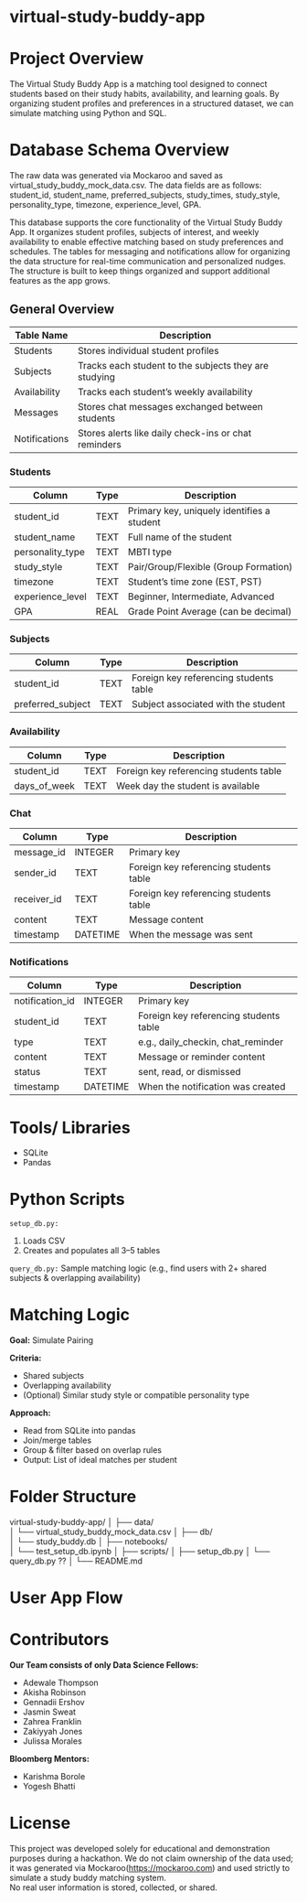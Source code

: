 # virtual-study-buddy-app

# Project Overview
The Virtual Study Buddy App is a matching tool designed to connect students based on their study habits, availability, and learning goals. By organizing student profiles and preferences in a structured dataset, we can simulate  matching using Python and SQL. 

# Database Schema Overview
The raw data was generated via Mockaroo and saved as virtual_study_buddy_mock_data.csv. The data fields are as follows: student_id, student_name, preferred_subjects, study_times, study_style, personality_type, timezone, experience_level, GPA.

This database supports the core functionality of the Virtual Study Buddy App. It organizes student profiles, subjects of interest, and weekly availability to enable effective matching based on study preferences and schedules. The tables for messaging and notifications allow for organizing the data structure for real-time communication and personalized nudges. The structure is built to keep things organized and support additional features as the app grows.

## General Overview
| Table Name    | Description                                                |
|---------------|------------------------------------------------------------|
| Students      | Stores individual student profiles                         |
| Subjects      | Tracks each student to the subjects they are studying      |
| Availability  | Tracks each student’s weekly availability                  |
| Messages      | Stores chat messages exchanged between students            |
| Notifications | Stores alerts like daily check-ins or chat reminders       |


### Students
| Column           | Type  | Description                                  |
|------------------|-------|----------------------------------------------|
| student_id       | TEXT  | Primary key, uniquely identifies a student   |
| student_name     | TEXT  | Full name of the student                     |
| personality_type | TEXT  | MBTI type                                    |
| study_style      | TEXT  | Pair/Group/Flexible (Group Formation)        |
| timezone         | TEXT  | Student’s time zone (EST, PST)               |
| experience_level | TEXT  | Beginner, Intermediate, Advanced             |
| GPA              | REAL  | Grade Point Average (can be decimal)         |


### Subjects 
| Column            | Type | Description                                  |
|-------------------|------|----------------------------------------------|
| student_id        | TEXT | Foreign key referencing students table       |
| preferred_subject | TEXT | Subject associated with the student          |


### Availability
| Column        | Type | Description                                  |
|---------------|------|----------------------------------------------|
| student_id    | TEXT | Foreign key referencing students table       |
| days_of_week  | TEXT | Week day the student is available            |


### Chat
| Column      | Type     | Description                                  |
|-------------|----------|----------------------------------------------|
| message_id  | INTEGER  | Primary key                                  |
| sender_id   | TEXT     | Foreign key referencing students table       |
| receiver_id | TEXT     | Foreign key referencing students table       |
| content     | TEXT     | Message content                              |
| timestamp   | DATETIME | When the message was sent                    |


### Notifications
| Column           | Type     | Description                                  |
|------------------|----------|----------------------------------------------|
| notification_id  | INTEGER  | Primary key                                  |
| student_id       | TEXT     | Foreign key referencing students table       |
| type             | TEXT     | e.g., daily_checkin, chat_reminder           |
| content          | TEXT     | Message or reminder content                  |
| status           | TEXT     | sent, read, or dismissed                     |
| timestamp        | DATETIME | When the notification was created            |


# Tools/ Libraries 
- SQLite
- Pandas


# Python Scripts
`setup_db.py:`
1. Loads CSV
2. Creates and populates all 3–5 tables

`query_db.py:`
Sample matching logic (e.g., find users with 2+ shared subjects & overlapping availability)

# Matching Logic
**Goal:** Simulate Pairing 

**Criteria:**
- Shared subjects
- Overlapping availability
- (Optional) Similar study style or compatible personality type

**Approach:**
- Read from SQLite into pandas
- Join/merge tables
- Group & filter based on overlap rules
- Output: List of ideal matches per student


# Folder Structure 
virtual-study-buddy-app/
│
├── data/                         
│   └── virtual_study_buddy_mock_data.csv
│
├── db/                           
│   └── study_buddy.db
│
├── notebooks/                   
│   └── test_setup_db.ipynb
│
├── scripts/
│   ├── setup_db.py
│   └── query_db.py ??
│
└── README.md 

# User App Flow 

# Contributors 
**Our Team consists of only Data Science Fellows:**
- Adewale Thompson
- Akisha Robinson
- Gennadii Ershov
- Jasmin Sweat
- Zahrea Franklin
- Zakiyyah Jones
- Julissa Morales

**Bloomberg Mentors:**
- Karishma Borole
- Yogesh Bhatti

# License
This project was developed solely for educational and demonstration purposes during a hackathon. We do not claim ownership of the data used; it was generated via Mockaroo(https://mockaroo.com) and used strictly to simulate a study buddy matching system.  
No real user information is stored, collected, or shared.